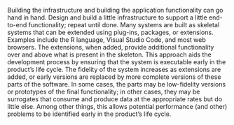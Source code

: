 Building the infrastructure and building the application functionality can go hand in hand. Design and build a little infrastructure to support a little end-to-end functionality; repeat until done. Many systems are built as skeletal systems that can be extended using plug-ins, packages, or extensions. Examples include the R language, Visual Studio Code, and most web browsers. The extensions, when added, provide additional functionality over and above what is present in the skeleton. This approach aids the development process by ensuring that the system is executable early in the product’s life cycle. The fidelity of the system increases as extensions are added, or early versions are replaced by more complete versions of these parts of the software. In some cases, the parts may be low-fidelity versions or prototypes of the final functionality; in other cases, they may be surrogates that consume and produce data at the appropriate rates but do little else. Among other things, this allows potential performance (and other) problems to be identified early in the product’s life cycle.